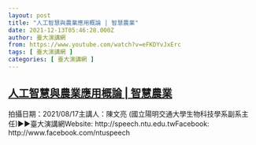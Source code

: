 ```yaml
---
layout: post
title: "人工智慧與農業應用概論 | 智慧農業"
date: 2021-12-13T05:46:28.000Z
author: 臺大演講網
from: https://www.youtube.com/watch?v=eFKDYvJxErc
tags: [ 臺大演講網 ]
categories: [ 臺大演講網 ]
---
```

<!--1639374388000-->
[人工智慧與農業應用概論 | 智慧農業](https://www.youtube.com/watch?v=eFKDYvJxErc)
------

<div>
拍攝日期：2021/08/17主講人：陳文亮 (國立陽明交通大學生物科技學系副系主任)►►臺大演講網Website: http://speech.ntu.edu.twFacebook: http://www.facebook.com/ntuspeech
</div>
